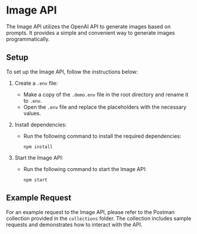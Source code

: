 # Image API

The Image API utilizes the OpenAI API to generate images based on prompts. It provides a simple and convenient way to generate images programmatically.

## Setup

To set up the Image API, follow the instructions below:

1. Create a `.env` file:
   - Make a copy of the `.demo.env` file in the root directory and rename it to `.env`.
   - Open the `.env` file and replace the placeholders with the necessary values.

2. Install dependencies:
   - Run the following command to install the required dependencies:
     ```
     npm install
     ```

3. Start the Image API:
   - Run the following command to start the Image API:
     ```
     npm start
     ```

## Example Request

For an example request to the Image API, please refer to the Postman collection provided in the `collections` folder. The collection includes sample requests and demonstrates how to interact with the API.
